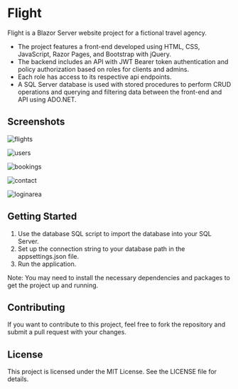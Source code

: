 # Flight

Flight is a Blazor Server website project for a fictional travel agency.
- The project features a front-end developed using HTML, CSS, JavaScript, Razor Pages, and Bootstrap with jQuery.
- The backend includes an API with JWT Bearer token authentication and policy authorization based on roles for clients and admins.
- Each role has access to its respective api endpoints.
- A SQL Server database is used with stored procedures to perform CRUD operations and querying and filtering data between the front-end and API using ADO.NET.

## Screenshots

![flights](https://user-images.githubusercontent.com/25421570/235348532-82af4de4-1c74-4955-9d3e-db83d1887b1d.png)

![users](https://user-images.githubusercontent.com/25421570/235348536-644f3b02-b6b4-4d6a-bd14-1454dadb4628.png)

![bookings](https://user-images.githubusercontent.com/25421570/235348544-3b81b601-3f40-416e-8405-db6df7a50eea.png)

![contact](https://user-images.githubusercontent.com/25421570/235348549-f476c282-15d7-4974-9d59-4e8df3704b5f.png)

![loginarea](https://user-images.githubusercontent.com/25421570/235348555-3d58b6e9-0194-45d8-8b88-08b7bc82003f.png)

## Getting Started

1. Use the database SQL script to import the database into your SQL Server.
2. Set up the connection string to your database path in the appsettings.json file.
3. Run the application.

Note: You may need to install the necessary dependencies and packages to get the project up and running.

## Contributing

If you want to contribute to this project, feel free to fork the repository and submit a pull request with your changes. 

## License

This project is licensed under the MIT License. See the LICENSE file for details.
